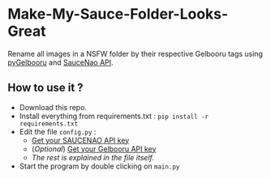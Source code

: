 # Make-My-Sauce-Folder-Looks-Great
Rename all images in a NSFW folder by their respective Gelbooru tags using [pyGelbooru](https://github.com/rainyDayDevs/pygelbooru) and [SauceNao API](https://github.com/nomnoms12/saucenao_api).

## How to use it ?
- Download this repo.
- Install everything from requirements.txt : `pip install -r requirements.txt`
- Edit the file `config.py` :
    - [Get your SAUCENAO API key](https://saucenao.com/user.php)
    - (*Optional*) [Get your Gelbooru API key](https://gelbooru.com/index.php?page=account&s=home)
    - *The rest is explained in the file itself.*
- Start the program by double clicking on `main.py`

